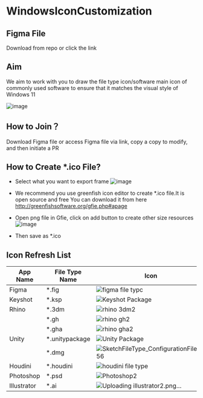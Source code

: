 # WindowsIconCustomization

## Figma File

Download from repo or click the link



## Aim

We aim to work with you to draw the file type icon/software main icon of commonly used software to ensure that it matches the visual style of Windows 11

![image](https://github.com/MicaUI/WindowsIconCustomization/assets/6630660/043385eb-a228-48b5-859c-0ce79d42a7d1)


## How to Join？

Download Figma file or access Figma file via link, copy a copy to modify, and then initiate a PR

## How to Create *.ico File?

- Select what you want to export frame
![image](https://github.com/MicaUI/WindowsIconCustomization/assets/6630660/0637fb1a-e674-44b3-acc6-31a7a281343d)

- We recommend you use greenfish icon editor to create *.ico file.It is open source and free
You can download it from here
http://greenfishsoftware.org/gfie.php#apage

- Open png file in Gfie, click on add button to create other size resources
![image](https://github.com/MicaUI/WindowsIconCustomization/assets/6630660/337f1902-d92d-43ab-87de-9d60555ad818)

- Then save as *.ico

## Icon Refresh List

| App Name  | File Type Name  | Icon |
| ------------- | ------------- | ------------- |
| Figma | *.fig  | ![figma file typc](https://github.com/MicaUI/WindowsIconCustomization/assets/6630660/5bd0ad70-5f7f-427c-89a6-7c986ced0a39)  |
| Keyshot | *.ksp  | ![Keyshot Package](https://github.com/MicaUI/WindowsIconCustomization/assets/6630660/ceb26172-11ef-4063-a8b1-bcf8d5db8549)  |
| Rhino | *.3dm  | ![rhino 3dm2](https://github.com/MicaUI/WindowsIconCustomization/assets/6630660/0304a1e3-d480-49cf-9a4a-cf88f132c45b) |
| | *.gh | ![rhino gh2](https://github.com/MicaUI/WindowsIconCustomization/assets/6630660/7d181b0e-a1fe-4b14-9bf7-fbba862fe00c) |
| | *.gha | ![rhino gha2](https://github.com/MicaUI/WindowsIconCustomization/assets/6630660/a06945c4-950c-4035-a001-55c4ad2233ee)
| Unity | *.unitypackage |![Unity Package](https://github.com/MicaUI/WindowsIconCustomization/assets/6630660/b16c96ec-311b-40d2-b7db-608026e19436)
| |*.dmg | ![SketchFileType_ConfigurationFile_256](https://github.com/MicaUI/WindowsIconCustomization/assets/6630660/f3df5055-f72c-4acc-b6ee-891d76814e79)
| Houdini | *.houdini | ![houdini file type](https://github.com/MicaUI/WindowsIconCustomization/assets/6630660/ee5509e8-2ffb-4b6c-a469-c7dac98db40a)
| Photoshop | *.psd | ![Photoshop2](https://github.com/MicaUI/WindowsIconCustomization/assets/6630660/24cb9a8b-a1c4-4950-acb6-6a453db1e1ee)
| Illustrator | *.ai | ![Uploading illustrator2.png…]()

